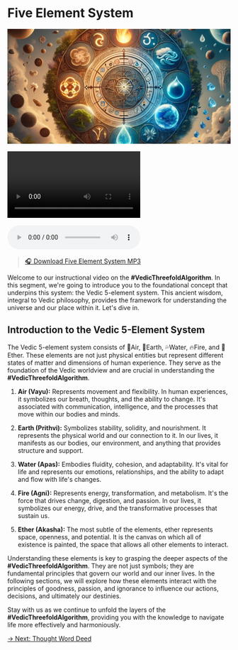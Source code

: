 # Five Element System

![Five Element System](../img/ins-five-elements.png)

<video src="https://indra.team/video/vta-five-elements.mp4" controls></video>

<audio src="https://indra.team/audio/indra/five-element-system.mp3" controls></audio>

> [🎧 Download Five Element System MP3](https://indra.team/audio/indra/five-element-system.mp3)

Welcome to our instructional video on the **#VedicThreefoldAlgorithm**. In this segment, we're going to introduce you to the foundational concept that underpins this system: the Vedic 5-element system. This ancient wisdom, integral to Vedic philosophy, provides the framework for understanding the universe and our place within it. Let's dive in.

## Introduction to the Vedic 5-Element System

The Vedic 5-element system consists of 💨Air, 🌳Earth, 💦Water, 🔥Fire, and 🌈Ether. These elements are not just physical entities but represent different states of matter and dimensions of human experience. They serve as the foundation of the Vedic worldview and are crucial in understanding the **#VedicThreefoldAlgorithm**.

1. **Air (Vayu):** Represents movement and flexibility. In human experiences, it symbolizes our breath, thoughts, and the ability to change. It's associated with communication, intelligence, and the processes that move within our bodies and minds.

2. **Earth (Prithvi):** Symbolizes stability, solidity, and nourishment. It represents the physical world and our connection to it. In our lives, it manifests as our bodies, our environment, and anything that provides structure and support.

3. **Water (Apas):** Embodies fluidity, cohesion, and adaptability. It's vital for life and represents our emotions, relationships, and the ability to adapt and flow with life's changes.

4. **Fire (Agni):** Represents energy, transformation, and metabolism. It's the force that drives change, digestion, and passion. In our lives, it symbolizes our energy, drive, and the transformative processes that sustain us.

5. **Ether (Akasha):** The most subtle of the elements, ether represents space, openness, and potential. It is the canvas on which all of existence is painted, the space that allows all other elements to interact.

Understanding these elements is key to grasping the deeper aspects of the **#VedicThreefoldAlgorithm**. They are not just symbols; they are fundamental principles that govern our world and our inner lives. In the following sections, we will explore how these elements interact with the principles of goodness, passion, and ignorance to influence our actions, decisions, and ultimately our destinies.

Stay with us as we continue to unfold the layers of the **#VedicThreefoldAlgorithm**, providing you with the knowledge to navigate life more effectively and harmoniously.

[→ Next: Thought Word Deed](thought-word-deed.md)
